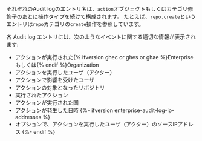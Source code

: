 それぞれのAudit logのエントリ名は、`action`オブジェクトもしくはカテゴリ修飾子のあとに操作タイプを続けて構成されます。 たとえば、`repo.create`というエントリは`repo`カテゴリの`create`操作を参照しています。

各 Audit log エントリには、次のようなイベントに関する適切な情報が表示されます:

- アクションが実行された{% ifversion ghec or ghes or ghae %}Enterpriseもしくは{% endif %}Organization
- アクションを実行したユーザ（アクター）
- アクションで影響を受けたユーザ
- アクションの対象となったリポジトリ
- 実行されたアクション
- アクションが実行された国
- アクションが発生した日時
{%- ifversion enterprise-audit-log-ip-addresses %}
- オプションで、アクションを実行したユーザ（アクター）のソースIPアドレス
{%- endif %}
